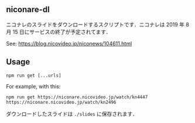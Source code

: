 niconare-dl
---

ニコナレのスライドをダウンロードするスクリプトです．ニコナレは 2019 年 8 月 15 日にサービスの終了が予定されてます．

See: https://blog.nicovideo.jp/niconews/104611.html

## Usage

```
npm run get [...urls]
```

For example, with this:

```
npm run get https://niconare.nicovideo.jp/watch/kn4447 https://niconare.nicovideo.jp/watch/kn2496
```

ダウンロードしたスライドは `./slides` に保存されます．
